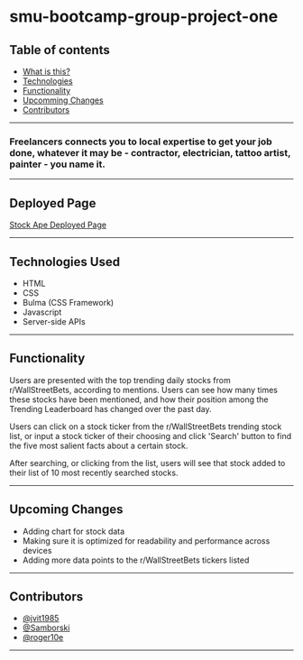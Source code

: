 # smu-bootcamp-group-project-one

 ## Table of contents
* [What is this?](#what-is-this)
* [Technologies](#technologies)
* [Functionality](#functionality)
* [Upcomming Changes](#upcoming-changes)
* [Contributors](#contributors)

----

### Freelancers connects you to local expertise to get your job done, whatever it may be - contractor, electrician, tattoo artist, painter - you name it.  

----

## Deployed Page
[Stock Ape Deployed Page](https://samborski55.github.io/smu-bootcamp-group-project-one/)

----

## Technologies Used

* HTML  
* CSS  
* Bulma (CSS Framework)
* Javascript
* Server-side APIs

----

## Functionality

Users are presented with the top trending daily stocks from r/WallStreetBets, according to mentions. Users can see how many times these stocks have been mentioned, and how their position among the Trending Leaderboard has changed over the past day.

Users can click on a stock ticker from the r/WallStreetBets trending stock list, or input a stock ticker of their choosing and click 'Search' button to find the five most salient facts about a certain stock.

After searching, or clicking from the list, users will see that stock added to their list of 10 most recently searched stocks.
    
----

## Upcoming Changes

* Adding chart for stock data
* Making sure it is optimized for readability and performance across devices
* Adding more data points to the r/WallStreetBets tickers listed 

----

## Contributors

* [@jvit1985](https://github.com/jvit1985)  
* [@Samborski](https://github.com/Samborski55)  
* [@roger10e](https://github.com/roger10e)  

----

